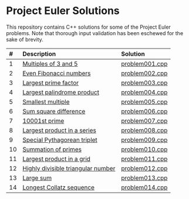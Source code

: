 Project Euler Solutions
=======================

This repository contains C++ solutions for some of the Project Euler problems.
Note that thorough input validation has been eschewed for the sake of brevity.

| #   | Description | Solution |
| :-- | :---------- | :------- |
| 1   | [Multiples of 3 and 5](https://projecteuler.net/problem=1) | [problem001.cpp](problem001.cpp) |
| 2   | [Even Fibonacci numbers](https://projecteuler.net/problem=2) | [problem002.cpp](problem002.cpp) |
| 3   | [Largest prime factor](https://projecteuler.net/problem=3) | [problem003.cpp](problem003.cpp) |
| 4   | [Largest palindrome product](https://projecteuler.net/problem=4) | [problem004.cpp](problem004.cpp) |
| 5   | [Smallest multiple](https://projecteuler.net/problem=5) | [problem005.cpp](problem005.cpp) |
| 6   | [Sum square difference](https://projecteuler.net/problem=6) | [problem006.cpp](problem006.cpp) |
| 7   | [10001st prime](https://projecteuler.net/problem=7) | [problem007.cpp](problem007.cpp) |
| 8   | [Largest product in a series](https://projecteuler.net/problem=8) | [problem008.cpp](problem008.cpp) |
| 9   | [Special Pythagorean triplet](https://projecteuler.net/problem=9) | [problem009.cpp](problem009.cpp) |
| 10  | [Summation of primes](https://projecteuler.net/problem=10) | [problem010.cpp](problem010.cpp) |
| 11  | [Largest product in a grid](https://projecteuler.net/problem=11) | [problem011.cpp](problem011.cpp) |
| 12  | [Highly divisible triangular number](https://projecteuler.net/problem=12) | [problem012.cpp](problem012.cpp) |
| 13  | [Large sum](https://projecteuler.net/problem=13) | [problem013.cpp](problem013.cpp) |
| 14  | [Longest Collatz sequence](https://projecteuler.net/problem=14) | [problem014.cpp](problem014.cpp) |
